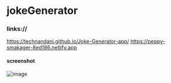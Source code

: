 # jokeGenerator

### links:// 
   https://technandani.github.io/Joke-Generator-app/
   https://peppy-smakager-8ed186.netlify.app
#### screenshot

![image](https://github.com/user-attachments/assets/d200fa86-2311-4230-9dbe-199255244380)

